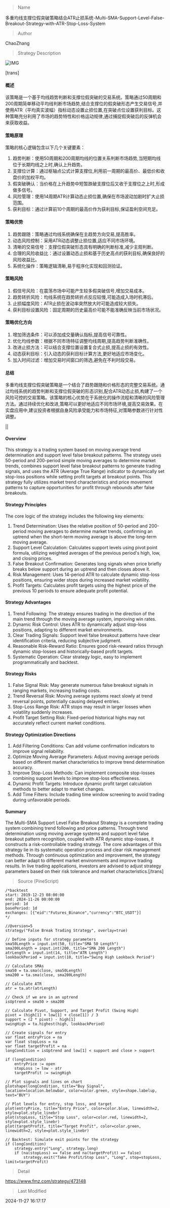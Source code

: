 
> Name

多重均线支撑位假突破策略结合ATR止损系统-Multi-SMA-Support-Level-False-Breakout-Strategy-with-ATR-Stop-Loss-System

> Author

ChaoZhang

> Strategy Description

![IMG](https://www.fmz.com/upload/asset/8530a1695a136dc72d.png)

[trans]
#### 概述
该策略是一个基于均线趋势判断和支撑位假突破的交易系统。策略通过50周期和200周期简单移动平均线判断市场趋势,结合支撑位的假突破形态产生交易信号,并使用ATR（平均真实波幅）指标动态设置止损位置,在突破点位设置获利目标。这种策略充分利用了市场的趋势特性和价格运动规律,通过捕捉假突破后的反弹机会来获取收益。

#### 策略原理
策略的核心逻辑包含以下几个关键要素：
1. 趋势判断：使用50周期和200周期均线的位置关系判断市场趋势,当短期均线位于长期均线之上时,确认上升趋势。
2. 支撑位计算：通过枢轴点公式计算支撑位,利用前一周期的最高价、最低价和收盘价的加权平均。
3. 假突破确认：当价格在上升趋势中短暂跌破支撑位后又收于支撑位之上时,形成做多信号。
4. 风险管理：使用14周期ATR计算动态止损位置,确保在市场波动加剧时扩大止损范围。
5. 获利目标：通过计算前10个周期的最高价作为获利目标,保证盈利空间充足。

#### 策略优势
1. 趋势跟随：策略通过均线系统确保在主趋势方向交易,提高胜率。
2. 动态风险控制：采用ATR动态调整止损位置,适应不同市场环境。
3. 清晰的交易信号：支撑位假突破形态具有明确的判断标准,减少主观判断。
4. 合理的风险收益比：通过设置动态止损和基于历史高点的获利目标,确保良好的风险收益比。
5. 系统化操作：策略逻辑清晰,易于程序化实现和回测验证。

#### 策略风险
1. 假信号风险：在震荡市场中可能产生较多假突破信号,增加交易成本。
2. 趋势转折风险：均线系统在趋势转折点反应较慢,可能造成入场时机滞后。
3. 止损幅度风险：ATR止损在波动率突然放大时可能造成较大损失。
4. 获利目标设置风险：固定周期的历史最高价可能不能准确反映当前市场状况。

#### 策略优化方向
1. 增加筛选条件：可以添加成交量确认指标,提高信号可靠性。
2. 优化均线参数：根据不同市场特征调整均线周期,提高趋势判断准确性。
3. 改进止损方法：可以结合支撑位置设置复合式止损,提高止损的有效性。
4. 动态获利目标：引入动态的获利目标计算方法,更好地适应市场变化。
5. 加入时间过滤：增加交易时间窗口的筛选,避免在不利时段交易。

#### 总结
多重均线支撑位假突破策略是一个结合了趋势跟随和价格形态的完整交易系统。通过均线系统的趋势判断和支撑位假突破的形态识别,配合ATR动态止损,构建了一个风险可控的交易策略。该策略的核心优势在于系统化的操作流程和清晰的风险管理方法。通过持续优化和改进,策略可以更好地适应不同市场环境,提高交易效果。在实盘应用中,建议投资者根据自身风险承受能力和市场特征,对策略参数进行针对性调整。 

|| 

#### Overview
This strategy is a trading system based on moving average trend determination and support level false breakout patterns. The strategy uses 50-period and 200-period simple moving averages to determine market trends, combines support level false breakout patterns to generate trading signals, and uses the ATR (Average True Range) indicator to dynamically set stop-loss positions while setting profit targets at breakout points. This strategy fully utilizes market trend characteristics and price movement patterns to capture opportunities for profit through rebounds after false breakouts.

#### Strategy Principles
The core logic of the strategy includes the following key elements:
1. Trend Determination: Uses the relative position of 50-period and 200-period moving averages to determine market trends, confirming an uptrend when the short-term moving average is above the long-term moving average.
2. Support Level Calculation: Calculates support levels using pivot point formula, utilizing weighted averages of the previous period's high, low, and closing prices.
3. False Breakout Confirmation: Generates long signals when price briefly breaks below support during an uptrend and then closes above it.
4. Risk Management: Uses 14-period ATR to calculate dynamic stop-loss positions, ensuring wider stops during increased market volatility.
5. Profit Targets: Calculates profit targets using the highest price of the previous 10 periods to ensure adequate profit potential.

#### Strategy Advantages
1. Trend Following: The strategy ensures trading in the direction of the main trend through the moving average system, improving win rates.
2. Dynamic Risk Control: Uses ATR to dynamically adjust stop-loss positions, adapting to different market environments.
3. Clear Trading Signals: Support level false breakout patterns have clear identification criteria, reducing subjective judgment.
4. Reasonable Risk-Reward Ratio: Ensures good risk-reward ratios through dynamic stop-losses and historically-based profit targets.
5. Systematic Operation: Clear strategy logic, easy to implement programmatically and backtest.

#### Strategy Risks
1. False Signal Risk: May generate numerous false breakout signals in ranging markets, increasing trading costs.
2. Trend Reversal Risk: Moving average systems react slowly at trend reversal points, potentially causing delayed entries.
3. Stop-Loss Range Risk: ATR stops may result in larger losses when volatility suddenly increases.
4. Profit Target Setting Risk: Fixed-period historical highs may not accurately reflect current market conditions.

#### Strategy Optimization Directions
1. Add Filtering Conditions: Can add volume confirmation indicators to improve signal reliability.
2. Optimize Moving Average Parameters: Adjust moving average periods based on different market characteristics to improve trend determination accuracy.
3. Improve Stop-Loss Methods: Can implement composite stop-losses combining support levels to improve stop-loss effectiveness.
4. Dynamic Profit Targets: Introduce dynamic profit target calculation methods to better adapt to market changes.
5. Add Time Filters: Include trading time window screening to avoid trading during unfavorable periods.

#### Summary
The Multi-SMA Support Level False Breakout Strategy is a complete trading system combining trend following and price patterns. Through trend determination using moving average systems and support level false breakout pattern recognition, coupled with ATR dynamic stop-losses, it constructs a risk-controllable trading strategy. The core advantages of this strategy lie in its systematic operation process and clear risk management methods. Through continuous optimization and improvement, the strategy can better adapt to different market environments and improve trading results. In live trading applications, investors are advised to adjust strategy parameters based on their risk tolerance and market characteristics.[/trans]



> Source (PineScript)

``` pinescript
/*backtest
start: 2019-12-23 08:00:00
end: 2024-11-26 00:00:00
period: 1d
basePeriod: 1d
exchanges: [{"eid":"Futures_Binance","currency":"BTC_USDT"}]
*/

//@version=5
strategy("False Break Trading Strategy", overlay=true)

// Define inputs for strategy parameters
sma50Length = input.int(50, title="SMA 50 Length")
sma200Length = input.int(200, title="SMA 200 Length")
atrLength = input.int(14, title="ATR Length")
lookbackPeriod = input.int(10, title="Swing High Lookback Period")

// Calculate SMAs
sma50 = ta.sma(close, sma50Length)
sma200 = ta.sma(close, sma200Length)

// Calculate ATR
atr = ta.atr(atrLength)

// Check if we are in an uptrend
isUptrend = sma50 > sma200

// Calculate Pivot, Support, and Target Profit (Swing High)
pivot = (high[1] + low[1] + close[1]) / 3
support = (2 * pivot) - high[1]
swingHigh = ta.highest(high, lookbackPeriod)

// Create signals for entry
var float entryPrice = na
var float stopLoss = na
var float targetProfit = na
longCondition = isUptrend and low[1] < support and close > support

if (longCondition)
    entryPrice := open
    stopLoss := low - atr
    targetProfit := swingHigh

// Plot signals and lines on chart
plotshape(longCondition, title="Buy Signal", location=location.belowbar, color=color.green, style=shape.labelup, text="BUY")

// Plot levels for entry, stop loss, and target
plot(entryPrice, title="Entry Price", color=color.blue, linewidth=2, style=plot.style_linebr)
plot(stopLoss, title="Stop Loss", color=color.red, linewidth=2, style=plot.style_linebr)
plot(targetProfit, title="Target Profit", color=color.green, linewidth=2, style=plot.style_linebr)

// Backtest: Simulate exit points for the strategy
if (longCondition)
    strategy.entry("Long", strategy.long)
    if (na(stopLoss) == false and na(targetProfit) == false)
        strategy.exit("Take Profit/Stop Loss", "Long", stop=stopLoss, limit=targetProfit)

```

> Detail

https://www.fmz.com/strategy/473148

> Last Modified

2024-11-27 16:17:17
